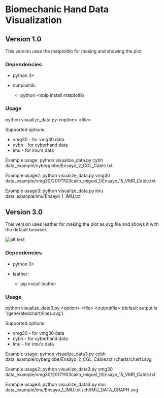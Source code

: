# Biomechanic Hand Data Visualization

## Version 1.0

This version uses the matploitlib for making and showing the plot

### Dependencies

  * python 3+

  * matploitlib:
    * python -mpip install matplotlib
  
### Usage

python visualize_data.py \<option\> \<file\>

Supported options:
  * vmg30 - for vmg30 data
  * cybh - for cyberhand data
  * imu - for imu's data

Example usage: python visualize_data.py cybh data_example/cyberglobe/Ensayo_2_CGL_Cable.txt

Example usage2: python visualize_data.py vmg30 data_example/vmg30/20171103calib_miguel_1/Ensayo_15_VMR_Cable.txt

Example usage3: python visualize_data.py imu data_example/imu/Ensayo_1_IMU.txt


## Version 3.0

This version uses leather for making the plot as svg file and shows it with the default browser.

![alt text](https://i.imgur.com/wZyZjAk.png)

### Dependencies

  * python 3+

  * leather:
    *  pip install leather

### Usage

python visualize_data3.py \<option\> \<file\> \<outputfile\> (default output is '/generatedchart/lines.svg')

Supported options:
  * vmg30 - for vmg30 data
  * cybh - for cyberhand data
  * imu - for imu's data

Example usage: python visualize_data3.py cybh data_example/cyberglobe/Ensayo_2_CGL_Cable.txt /charts/chart1.svg

Example usage2: python visualize_data3.py vmg30 data_example/vmg30/20171103calib_miguel_1/Ensayo_15_VMR_Cable.txt

Example usage3: python visualize_data3.py imu data_example/imu/Ensayo_1_IMU.txt /ch/IMU_DATA_GRAPH.svg
